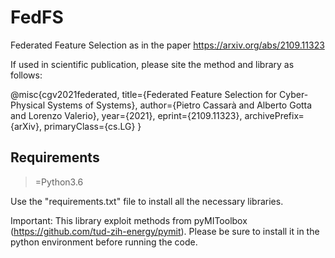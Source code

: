 # FedFS
Federated Feature Selection as in the paper https://arxiv.org/abs/2109.11323

If used in scientific publication, please site the method and library as follows: 

@misc{cgv2021federated,
      title={Federated Feature Selection for Cyber-Physical Systems of Systems}, 
      author={Pietro Cassarà and Alberto Gotta and Lorenzo Valerio},
      year={2021},
      eprint={2109.11323},
      archivePrefix={arXiv},
      primaryClass={cs.LG}
}

## Requirements
 >=Python3.6

Use the "requirements.txt" file to install all the necessary libraries. 

Important: This library exploit methods from pyMIToolbox (https://github.com/tud-zih-energy/pymit). Please be sure to install it in the python environment before running the code. 



